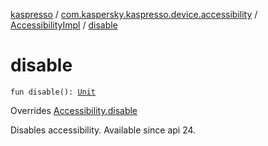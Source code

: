 [kaspresso](../../index.md) / [com.kaspersky.kaspresso.device.accessibility](../index.md) / [AccessibilityImpl](index.md) / [disable](./disable.md)

# disable

`fun disable(): `[`Unit`](https://kotlinlang.org/api/latest/jvm/stdlib/kotlin/-unit/index.html)

Overrides [Accessibility.disable](../-accessibility/disable.md)

Disables accessibility. Available since api 24.

